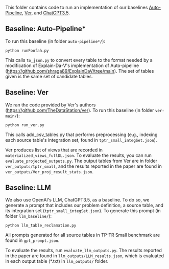 This folder contains code to run an implementation of our baselines [Auto-Pipeline](https://www.vldb.org/pvldb/vol14/p2563-he.pdf), [Ver](https://arxiv.org/pdf/2106.01543.pdf), and [ChatGPT3.5](https://chat.openai.com/). 


## Baseline: Auto-Pipeline*
To run this baseline (in folder `auto-pipeline*/`):
```
python runFoofah.py
```
This calls `to_json.py` to convert every table to the format needed by a modification of Explain-Da-V's implementation of Auto-pipeline (https://github.com/shraga89/ExplainDaV/tree/main). The set of tables given is the same set of candidate tables.


## Baseline: Ver
We ran the code provided by Ver's authors (https://github.com/TheDataStation/ver). 
To run this baseline (in folder `ver-main/`):
```
python run_ver.py
```
This calls add_csv_tables.py that performs preprocessing (e.g., indexing each source table's integration set, found in `tptr_small_integSet.json`).

Ver produces list of views that are recorded in `materialized_views_fullDL.json`. To evaluate the results, you can run `evaluate_projected_outputs.py`. The output tables from Ver are in folder `ver_outputs/tptr_small`, and the results reported in the paper are found in `ver_outputs/Ver_proj_result_stats.json`.

## Baseline: LLM
We also use OpenAI's LLM, ChatGPT3.5, as a baseline. To do so, we generate a prompt that includes our problem definition, a source table, and its integration set (`tptr_small_integSet.json`). To generate this prompt (in folder `llm_baseline/`):
```
python llm_table_reclamation.py
```
All prompts generated for all source tables in TP-TR Small benchmark are found in `gpt_prompt.json`.

To evaluate the results, run `evaluate_llm_outputs.py`. The results reported in the paper are found in `llm_outputs/LLM_results.json`, which is evaluated in each output table (*.txt) in `llm_outputs/` folder.